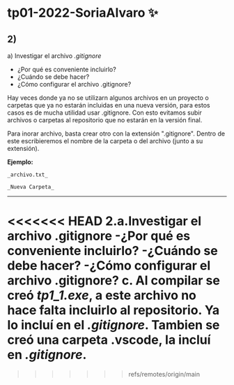 # tp01-2022-SoriaAlvaro ✨

## 2)
  a) Investigar el archivo _.gitignore_
  * ¿Por qué es conveniente incluirlo?
  * ¿Cuándo se debe hacer?
  * ¿Cómo configurar el archivo .gitignore?
  
Hay veces donde ya no se utilizarn algunos archivos en un proyecto o carpetas que ya no estarán incluidas en una nueva versión, para estos casos es de mucha utilidad usar .gitignore. Con esto evitamos subir archivos o carpetas al repositorio que no estarán en la versión final.

Para inorar archivo, basta crear otro con la extensión ".gitignore". Dentro de este escribieremos el nombre de la carpeta o del archivo (junto a su extensión).

**Ejemplo:**

    _archivo.txt_

    _Nueva Carpeta_

---

<<<<<<< HEAD
2.a.Investigar el archivo .gitignore
        -¿Por qué es conveniente incluirlo?
        -¿Cuándo se debe hacer?
        -¿Cómo configurar el archivo .gitignore?
c. Al compilar se creó _tp1_1.exe_, a este archivo no hace falta incluirlo al repositorio. Ya lo incluí en el _.gitignore_. Tambien se creó una carpeta .vscode, la incluí en _.gitignore_.
=======
>>>>>>> refs/remotes/origin/main
